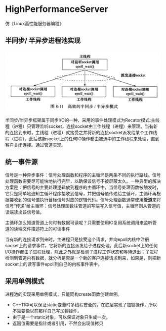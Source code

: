 # HighPerformanceServer
仿《Linux高性能服务器编程》


## 半同步/ 半异步进程池实现
![半同步/半异步模式](./pics/1.png) 

半同步/半异步框架属于同步I/O的一种，采用的事件处理模式为Recator模式:主线程（进程）只管理监听socket，连接socket由工作线程（进程）来管理。当有新的连接到来时，主线程（进程）就接受之并将新的连接socket派发给某个工作线程（进程），此后该新socket上的任何IO操作都由被选中的工作线程来处理，直到客户关闭连接。通过管道实现。


## 统一事件源
信号是一种异步事件：信号处理函数和程序的主循环是两条不同的执行路线。信号处理函数需要尽可能快地执行完毕，以确保该信号不被屏蔽太久。一种典型的解决方案是：把信号的主要处理逻辑放到程序的主循环中，当信号处理函数被触发时，它只是简单地通知主循环程序接收到信号，并把信号值传递给主循环，主循环再根据接收到的信号值执行目标信号对应的逻辑代码。信号处理函数通常使用**管道**来将信号“传递”给主循环：信号处理函数往管道的写端写入信号值，主循环则从管道的读端读出该信号值。

主循环怎么知道管道上何时有数据可读呢？只需要使用IO复用系统调用来监听管道的读端文件描述符上的可读事件

当有新的连接请求到来时，主进程只是接受这个请求，并向epoll内核中注册socket上的请求事件，它将新的连接派发给子进程处理，此后新socket上的任何I/O操作都由子进程处理，除此之外就是检测子进程工作状态和等待退出；子进程检测到管道内有数据，就分析是否是一个新的客户连接请求到来，如果是，则把新socket上的读写事件epoll到自己的内核事件表中。

## 采用单例模式
进程池的实现采用单例模式，只能同构create函数创建单例。
- C++11中可以保证static变量时多线程安全的，在底层实现了加锁操作，所以不需要像以前那样自己写加锁操作。
- 由于是一个static对象，可以保证对象只生成一次。
- 返回值需要是指针或者引用，不然会出现值拷贝